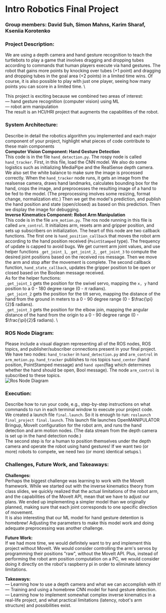 # Intro Robotics Final Project
### Group members: David Suh, Simon Mahns, Karim Sharaf, Kseniia Korotenko

### Project Description:
We are using a depth camera and hand gesture recognition to teach the turtlebots to play a game that involves
dragging and dropping tubes according to commands that human players execute via hand gestures. The robot that
gains more points by knocking over tubes (+1 point) and dragging and dropping tubes in the goal area (+2 points)
in a limited time wins. Of course, it is also possible to play with just one player, seeing how many points you can score in a limited time. \

This project is exciting because we combined two areas of interest: \
— hand gesture recognition (computer vision) using ML \
— robot arm manipulation \
The result is an HCI/HRI project that augments the capabilities of the robot.

### System Architecture:
Describe in detail the robotics algorithm you implemented and each major component of your project, highlight what pieces of code contribute to these main components \
**Computer Vision Component: Hand Gesture Detection** \
This code is in the file `hand_detection.py`. The rospy node is called `hand_tracker`. First, in this file, load the CNN model. We also do some logistics such as initializing MediaPipe and the RealSense depth camera. We also set the white balance to make sure the image is processed correctly. When the `hand_tracker` node runs, it gets an image from the realsense camera, draws hand landmarks, calculates bounding box for the hand, crops the image, and preprocesses the resulting image of a hand to be fed to the model. (The preprocessing imolves some resizing, format change, normalization etc.) Then we get the model's prediction, and publish the hand position and state (open/closed) as based on this prediction. Then we display the image for debugging. \
**Inverse Kinematics Component: Robot Arm Manipulation** \
This code is in the file `arm_motion.py`. The ros node running in this file is called `arm_control`. It initializes arm, resets arm and gripper position, and sets up subscribers on initialization. The heart of this node are two callback functions. The first one is `hand_position_callback` that moves the robot arm according to the hand position received (`PointStamped` type). The frequency of update is capped to avoid bugs. We get current arm joint values, and use helper functions `_get_joint_1`, `_get_joint_2`, `_get_joint_3` to compute the desired joint positions based on the received ros message. Then we move the arm and stop after the movement is complete. The second callback function, `hand_state_callback`, updates the gripper position to be open or closed based on the Boolean message received. \
As for the helper functions: \
`_get_joint_1` gets the position for the swivel servo, mapping the `x, y` hand position to a $0$ - $180$ degree range ($0$ - $\pi$ radians). \
`_get_joint_2` gets the position for the tilt servo, mapping the distance of the hand from the ground in meters to a $0$ - $90$ degree range ($0$ - $\frac{\pi}{2}$ radians). \
`_get_joint_3` gets the position for the elbow join, mapping the angular distance of the hand from the origin to a $0$ - $90$ degree range ($0$ - $\frac{\pi}{2}$ radians). \

### ROS Node Diagram:
Please include a visual diagram representing all of the ROS nodes, ROS topics, and publisher/subscriber connections present in your final project. \
We have two nodes: `hand_tracker` in `hand_detection.py` and `arm_control` in `arm_motion.py`. `hand_tracker` publishes to ros topics `hand_center` (hand position, PointStamped message) and `hand open`(flag which determines whether the hand should be open, Bool message). The node `arm_control` is subscribed to these topics. \
![Ros Node Diagram](<Screenshot 2024-05-23 at 2.18.48 PM.png>)
### Execution:
Describe how to run your code, e.g., step-by-step instructions on what commands to run in each terminal window to execute your project code. \
We created a launch file `final.launch`. So it is enough to run: `roslaunch final_project final.launch`. This launch file launches OpenMANIPULATOR Bringup, MoveIt configuration for the robot arm, and runs the hand detection and arm motion nodes. (The data stream from the depth camera is set up in the hand detection node.) \
The second step is for a human to position themselves under the depth camera and operate the robot using hand gestures! If we want two (or more) robots to compete, we need two (or more) identical setups.\

### Challenges, Future Work, and Takeaways:

**Challenges:** \
Perhaps the biggest challenge was learning to work with the MoveIt framework. While we started out with the inverse kinematics theory from class slides, we quickly realized that the actual limitations of the robot arm, and the capabilities of the MoveIt API, mean that we have to adjust our plans. We ended up implementing a simpler model than we originally planned, making sure that each joint corresponds to one specific direction of movement. \
It is also interesting that our ML model for hand gesture detention is homebrew! Adjusting the parameters to make this model work and doing adequate preprocessing was another challenge.

**Future Work:** \
If we had more time, we would definitely want to try and implement this project without MoveIt. We would consider controlling the arm's servos by programming their positions "raw", without the MoveIt API. Plus, instead of performing the robot arm position computation on a PC, we would consider doing it directly on the robot's raspberry pi in order to eliminate latency limitations.

**Takeaways:** \
— Learning how to use a depth camera and what we can accomplish with it! \
— Training and using a homebrew CNN model for hand gesture detection. \
— Learning how to implement somewhat complex inverse kinematics in a real-life project, and what practical limitations (latency, robot's arm structure) and possibilities exist.

